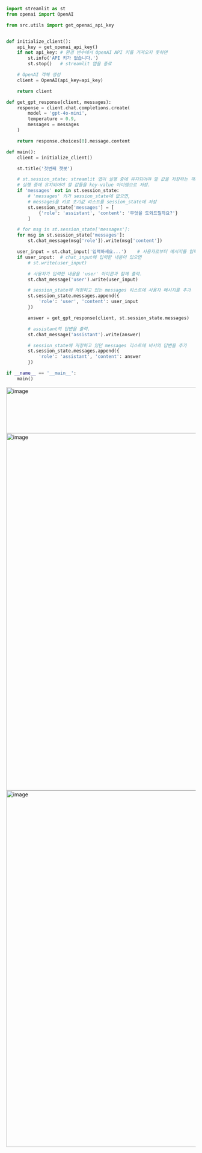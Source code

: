 ```python
import streamlit as st
from openai import OpenAI

from src.utils import get_openai_api_key


def initialize_client():
    api_key = get_openai_api_key()
    if not api_key: # 환경 변수에서 OpenAI API 키를 가져오지 못하면
        st.info('API 키가 없습니다.')
        st.stop()   # streamlit 앱을 종료

    # OpenAI 객체 생성
    client = OpenAI(api_key=api_key)

    return client

def get_gpt_response(client, messages):
    response = client.chat.completions.create(
        model = 'gpt-4o-mini',
        temperature = 0.9,
        messages = messages
    )

    return response.choices[0].message.content

def main():
    client = initialize_client()

    st.title('첫번째 챗봇')

    # st.session_state: streamlit 앱이 실행 중에 유지되어야 할 값을 저장하는 객체
    # 실행 중에 유지되어야 할 값들을 key-value 아이템으로 저장.
    if 'messages' not in st.session_state:
        # 'messages' 키가 session_state에 없으면,
        # messages을 키로 초기값 리스트를 session_state에 저장
        st.session_state['messages'] = [
            {'role': 'assistant', 'content': '무엇을 도와드릴까요?'}
        ]

    # for msg in st.session_state['messages']:
    for msg in st.session_state['messages']:
        st.chat_message(msg['role']).write(msg['content'])

    user_input = st.chat_input('입력하세요...')    # 사용자로부터 메시지를 입력받는 텍스트 입력 창 만듬
    if user_input:  # chat_input에 입력한 내용이 있으면
        # st.write(user_input)

        # 사용자가 입력한 내용을 'user' 아이콘과 함께 출력.
        st.chat_message('user').write(user_input)

        # session_state에 저장하고 있는 messages 리스트에 사용자 메시지를 추가
        st.session_state.messages.append({
            'role': 'user', 'content': user_input
        })

        answer = get_gpt_response(client, st.session_state.messages)    # 함수 호출해서 GPT 모델에게 대화 기록 보내기

        # assistant의 답변을 출력.
        st.chat_message('assistant').write(answer)

        # session_state에 저장하고 있던 messages 리스트에 비서의 답변을 추가
        st.session_state.messages.append({
            'role': 'assistant', 'content': answer
        })

if __name__ == '__main__':
    main()
```


<img width="750" height="122" alt="image" src="https://github.com/user-attachments/assets/2e2f2475-03b5-4b20-b6f9-87a7179a7195" />



<img width="1062" height="947" alt="image" src="https://github.com/user-attachments/assets/1e951c0c-3935-43fc-9331-20fa74f55af2" />



<img width="1064" height="945" alt="image" src="https://github.com/user-attachments/assets/9aaa1d49-bdf1-4aba-83b6-ad136c6bdb61" />
